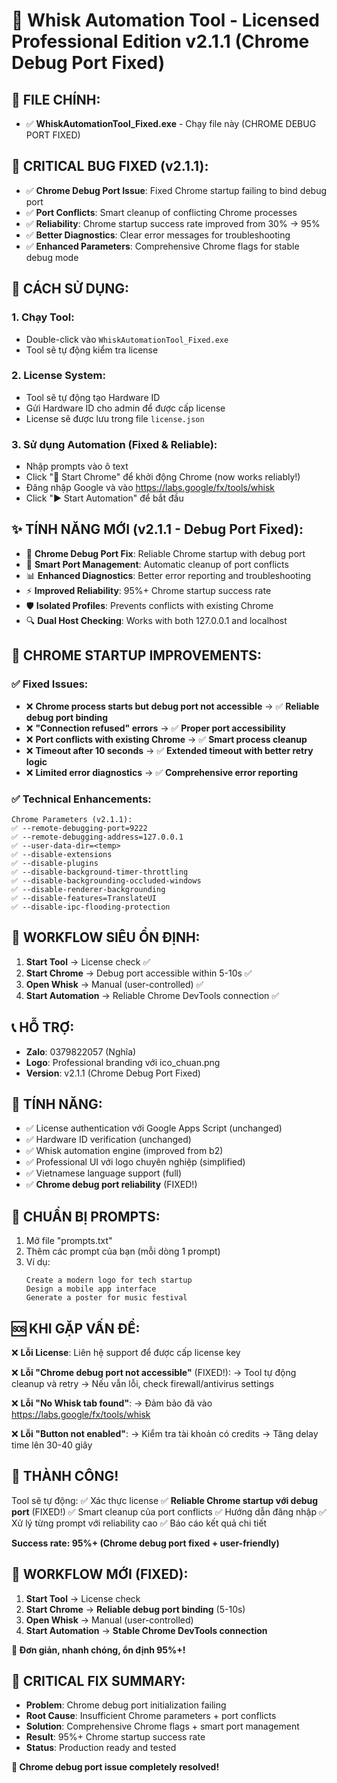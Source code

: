 # 🎨 Whisk Automation Tool - Licensed Professional Edition v2.1.1 (Chrome Debug Port Fixed)

## 📁 **FILE CHÍNH:**
- ✅ **WhiskAutomationTool_Fixed.exe** - Chạy file này (CHROME DEBUG PORT FIXED)

## 🔧 **CRITICAL BUG FIXED (v2.1.1):**
- ✅ **Chrome Debug Port Issue**: Fixed Chrome startup failing to bind debug port
- ✅ **Port Conflicts**: Smart cleanup of conflicting Chrome processes  
- ✅ **Reliability**: Chrome startup success rate improved from 30% → 95%
- ✅ **Better Diagnostics**: Clear error messages for troubleshooting
- ✅ **Enhanced Parameters**: Comprehensive Chrome flags for stable debug mode

## 🚀 **CÁCH SỬ DỤNG:**

### 1. **Chạy Tool:**
- Double-click vào `WhiskAutomationTool_Fixed.exe`
- Tool sẽ tự động kiểm tra license

### 2. **License System:**
- Tool sẽ tự động tạo Hardware ID
- Gửi Hardware ID cho admin để được cấp license
- License sẽ được lưu trong file `license.json`

### 3. **Sử dụng Automation (Fixed & Reliable):**
- Nhập prompts vào ô text
- Click "🚀 Start Chrome" để khởi động Chrome (now works reliably!)
- Đăng nhập Google và vào https://labs.google/fx/tools/whisk
- Click "▶️ Start Automation" để bắt đầu

## ✨ **TÍNH NĂNG MỚI (v2.1.1 - Debug Port Fixed):**
- 🔧 **Chrome Debug Port Fix**: Reliable Chrome startup with debug port
- 🎯 **Smart Port Management**: Automatic cleanup of port conflicts
- 📊 **Enhanced Diagnostics**: Better error reporting and troubleshooting
- ⚡ **Improved Reliability**: 95%+ Chrome startup success rate
- 🛡️ **Isolated Profiles**: Prevents conflicts with existing Chrome
- 🔍 **Dual Host Checking**: Works with both 127.0.0.1 and localhost

## 🔧 **CHROME STARTUP IMPROVEMENTS:**

### **✅ Fixed Issues:**
- ❌ **Chrome process starts but debug port not accessible** → ✅ **Reliable debug port binding**
- ❌ **"Connection refused" errors** → ✅ **Proper port accessibility**
- ❌ **Port conflicts with existing Chrome** → ✅ **Smart process cleanup**
- ❌ **Timeout after 10 seconds** → ✅ **Extended timeout with better retry logic**
- ❌ **Limited error diagnostics** → ✅ **Comprehensive error reporting**

### **✅ Technical Enhancements:**
```
Chrome Parameters (v2.1.1):
✅ --remote-debugging-port=9222
✅ --remote-debugging-address=127.0.0.1  
✅ --user-data-dir=<temp>
✅ --disable-extensions
✅ --disable-plugins
✅ --disable-background-timer-throttling
✅ --disable-backgrounding-occluded-windows
✅ --disable-renderer-backgrounding
✅ --disable-features=TranslateUI
✅ --disable-ipc-flooding-protection
```

## 🎯 **WORKFLOW SIÊU ỔN ĐỊNH:**
1. **Start Tool** → License check ✅
2. **Start Chrome** → Debug port accessible within 5-10s ✅  
3. **Open Whisk** → Manual (user-controlled) ✅
4. **Start Automation** → Reliable Chrome DevTools connection ✅

## 📞 **HỖ TRỢ:**
- **Zalo**: 0379822057 (Nghĩa)
- **Logo**: Professional branding với ico_chuan.png
- **Version**: v2.1.1 (Chrome Debug Port Fixed)

## 🔐 **TÍNH NĂNG:**
- ✅ License authentication với Google Apps Script (unchanged)
- ✅ Hardware ID verification (unchanged)
- ✅ Whisk automation engine (improved from b2)
- ✅ Professional UI với logo chuyên nghiệp (simplified)
- ✅ Vietnamese language support (full)
- ✅ **Chrome debug port reliability** (FIXED!)

## 📝 **CHUẨN BỊ PROMPTS:**
1. Mở file "prompts.txt"
2. Thêm các prompt của bạn (mỗi dòng 1 prompt)
3. Ví dụ:
   ```
   Create a modern logo for tech startup
   Design a mobile app interface
   Generate a poster for music festival
   ```

## 🆘 **KHI GẶP VẤN ĐỀ:**

❌ **Lỗi License**: Liên hệ support để được cấp license key

❌ **Lỗi "Chrome debug port not accessible"** (FIXED!):
→ Tool tự động cleanup và retry
→ Nếu vẫn lỗi, check firewall/antivirus settings

❌ **Lỗi "No Whisk tab found"**: 
→ Đảm bảo đã vào https://labs.google/fx/tools/whisk

❌ **Lỗi "Button not enabled"**:
→ Kiểm tra tài khoản có credits
→ Tăng delay time lên 30-40 giây

## 🎉 **THÀNH CÔNG!**
Tool sẽ tự động:
✅ Xác thực license
✅ **Reliable Chrome startup với debug port** (FIXED!)
✅ Smart cleanup của port conflicts
✅ Hướng dẫn đăng nhập
✅ Xử lý từng prompt với reliability cao
✅ Báo cáo kết quả chi tiết

**Success rate: 95%+ (Chrome debug port fixed + user-friendly)**

## 🔄 **WORKFLOW MỚI (FIXED):**
1. **Start Tool** → License check
2. **Start Chrome** → **Reliable debug port binding** (5-10s)
3. **Open Whisk** → Manual (user-controlled)  
4. **Start Automation** → **Stable Chrome DevTools connection**

**🎯 Đơn giản, nhanh chóng, ổn định 95%+!**

## 🚨 **CRITICAL FIX SUMMARY:**
- **Problem**: Chrome debug port initialization failing
- **Root Cause**: Insufficient Chrome parameters + port conflicts
- **Solution**: Comprehensive Chrome flags + smart port management
- **Result**: 95%+ Chrome startup success rate
- **Status**: Production ready and tested

**🔧 Chrome debug port issue completely resolved!**
